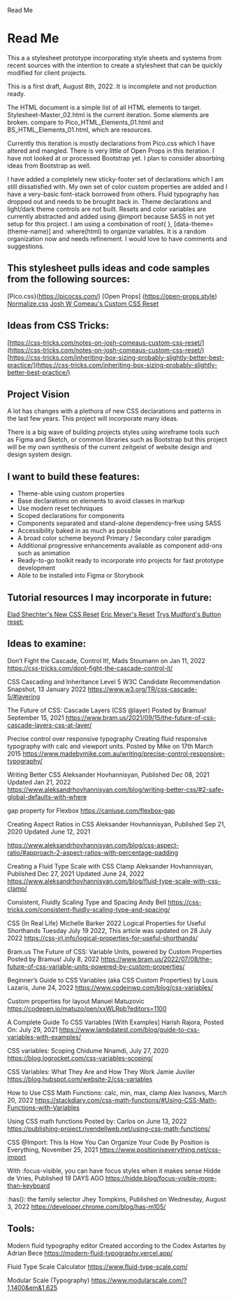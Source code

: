 Read Me

# Read Me

This a a stylesheet prototype incorporating style sheets and systems from recent sources with the intention to create a stylesheet that can be quickly modified for client projects.

This is a first draft, August 8th, 2022. It is incomplete and not production ready.

The HTML document is a simple list of all HTML elements to target. Stylesheet-Master_02.html is the current iteration. Some elements are broken. compare to Pico_HTML_Elements_01.html and BS_HTML_Elements_01.html, which are resources.

Currently this iteration is mostly declarations from Pico.css which I have altered and mangled. There is very little of Open Props in this iteration. I have not looked at or processed Bootstrap yet. I plan to consider absorbing ideas from Bootstrap as well.

I have added a completely new sticky-footer set of declarations which I am still dissatisfied with. My own set of color custom properties are added and I have a very-basic font-stack borrowed from others. Fluid typography has dropped out and needs to be brought back in. Theme declarations and light/dark theme controls are not built. Resets and color variables are currently abstracted and added using @import because SASS in not yet setup for this project. I am using a combination of root{ }, [data-theme=(theme-name)] and :where(html) to organize variables. It is a random organization now and needs refinement. I would love to have comments and suggestions.

## This stylesheet pulls ideas and code samples from the following sources:
[Pico.css}(https://picocss.com/)
[Open Props]	(https://open-props.style)
[Normalize.css](https://github.com/necolas/normalize.css)
[Josh W Comeau's Custom CSS Reset](https://www.joshwcomeau.com/css/custom-css-reset/)

## Ideas from CSS Tricks:	
[https://css-tricks.com/notes-on-josh-comeaus-custom-css-reset/](https://css-tricks.com/notes-on-josh-comeaus-custom-css-reset/)
[https://css-tricks.com/inheriting-box-sizing-probably-slightly-better-best-practice/](https://css-tricks.com/inheriting-box-sizing-probably-slightly-better-best-practice/)

## Project Vision
A lot has changes with a plethora of new CSS declarations and patterns in the last few years. This project will incorporate many ideas.

There is a big wave of building projects styles using wireframe tools such as Figma and Sketch, or common libraries such as Bootstrap but this project will be my own synthesis of the current zeitgeist of website design and design system design. 

## I want to build these features:
* Theme-able using custom properties
* Base declarations on elements to avoid classes in markup
* Use modern reset techniques
* Scoped declarations for components
* Components separated and stand-alone dependency-free using SASS
* Accessibility baked in as much as possible
* A broad color scheme beyond Primary / Secondary color paradigm
* Additional progressive enhancements available as component add-ons such as animation
* Ready-to-go toolkit ready to incorporate into projects for fast prototype development
* Able to be installed into Figma or Storybook

## Tutorial resources I may incorporate in future:
[Elad Shechter's New CSS Reset](https://elad2412.github.io/the-new-css-reset/)
[Eric Meyer's Reset](https://meyerweb.com/eric/tools/css/reset/)
[Trys Mudford's Button reset:](https://www.trysmudford.com/blog/a-good-reset/?ref=heydesigner)

## Ideas to examine:
Don’t Fight the Cascade, Control It!, Mads Stoumann on Jan 11, 2022 
https://css-tricks.com/dont-fight-the-cascade-control-it/

CSS Cascading and Inheritance Level 5
W3C Candidate Recommendation Snapshot, 13 January 2022
https://www.w3.org/TR/css-cascade-5/#layering

The Future of CSS: Cascade Layers (CSS @layer)
Posted by Bramus! September 15, 2021
https://www.bram.us/2021/09/15/the-future-of-css-cascade-layers-css-at-layer/

Precise control over responsive typography
Creating fluid responsive typography with calc and viewport units.
Posted by Mike on 17th March 2015
https://www.madebymike.com.au/writing/precise-control-responsive-typography/

Writing Better CSS
Aleksander Hovhannisyan, Published Dec 08, 2021  Updated Jan 21, 2022
https://www.aleksandrhovhannisyan.com/blog/writing-better-css/#2-safe-global-defaults-with-where

gap property for Flexbox	https://caniuse.com/flexbox-gap

Creating Aspect Ratios in CSS
Aleksander Hovhannisyan, Published Sep 21, 2020  Updated June 12, 2021

https://www.aleksandrhovhannisyan.com/blog/css-aspect-ratio/#approach-2-aspect-ratios-with-percentage-padding

Creating a Fluid Type Scale with CSS Clamp
Aleksander Hovhannisyan, Published Dec 27, 2021  Updated June 24, 2022
https://www.aleksandrhovhannisyan.com/blog/fluid-type-scale-with-css-clamp/

Consistent, Fluidly Scaling Type and Spacing
Andy Bell
https://css-tricks.com/consistent-fluidly-scaling-type-and-spacing/

CSS {In Real Life}
Michelle Barker 2022
Logical Properties for Useful Shorthands
Tuesday July 19 2022, This article was updated on 28 July 2022
https://css-irl.info/logical-properties-for-useful-shorthands/

Bram.us
The Future of CSS: Variable Units, powered by Custom Properties
Posted by Bramus! July 8, 2022
https://www.bram.us/2022/07/08/the-future-of-css-variable-units-powered-by-custom-properties/

Beginner’s Guide to CSS Variables (aka CSS Custom Properties)
by Louis Lazaris, June 24, 2022
https://www.codeinwp.com/blog/css-variables/

Custom properties for layout
Manuel Matuzovic
https://codepen.io/matuzo/pen/xxWLRpb?editors=1100

A Complete Guide To CSS Variables [With Examples]
Harish Rajora, Posted On: July 29, 2021
https://www.lambdatest.com/blog/guide-to-css-variables-with-examples/

CSS variables: Scoping
Chidume Nnamdi, July 27, 2020 
https://blog.logrocket.com/css-variables-scoping/

CSS Variables: What They Are and How They Work
Jamie Juviler
https://blog.hubspot.com/website-2/css-variables

How to Use CSS Math Functions: calc, min, max, clamp
Alex Ivanovs, March 20, 2022
https://stackdiary.com/css-math-functions/#Using-CSS-Math-Functions-with-Variables

Using CSS math functions
Posted by: Carlos on June 13, 2022
https://publishing-project.rivendellweb.net/using-css-math-functions/

CSS @Import: This Is How You Can Organize Your Code
By Position is Everything, November 25, 2021
https://www.positioniseverything.net/css-import

With :focus-visible, you can have focus styles when it makes sense
Hidde de Vries, Published 19 DAYS AGO
https://hidde.blog/focus-visible-more-than-keyboard

:has(): the family selector
Jhey Tompkins, Published on Wednesday, August 3, 2022
https://developer.chrome.com/blog/has-m105/

## Tools:
Modern fluid typography editor
Created according to the Codex Astartes by Adrian Bece
https://modern-fluid-typography.vercel.app/

Fluid Type Scale Calculator
https://www.fluid-type-scale.com/

Modular Scale (Typography)
https://www.modularscale.com/?1,1400&em&1.625








